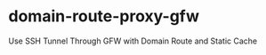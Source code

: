 domain-route-proxy-gfw
======================

Use SSH Tunnel Through GFW with Domain Route and Static Cache
